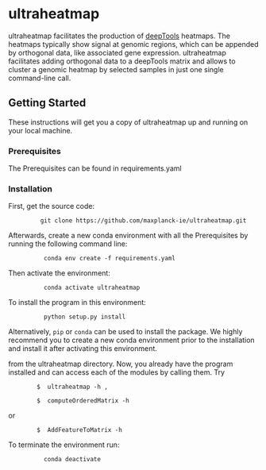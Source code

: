 # ultraheatmap

ultraheatmap facilitates the production of [deepTools](https://github.com/deeptools/deepTools)
heatmaps. The heatmaps typically show signal at genomic regions, which can be
appended by orthogonal data, like associated gene expression. ultraheatmap
facilitates adding orthogonal data to a deepTools matrix and allows to cluster a
genomic heatmap by selected samples in just one single command-line call.


## Getting Started

These instructions will get you a copy of ultraheatmap up and running on your local machine.

### Prerequisites

The Prerequisites can be found in requirements.yaml

### Installation

First, get the source code:

             git clone https://github.com/maxplanck-ie/ultraheatmap.git

Afterwards, create a new conda environment with all the Prerequisites by running the following command line:

              conda env create -f requirements.yaml


Then activate the environment:

              conda activate ultraheatmap

To install the program in this environment:

              python setup.py install

Alternatively, `pip` or `conda` can be used to install the package. We highly recommend you to create a new conda environment prior to the installation and install it after activating this environment.

from the ultraheatmap directory. Now, you already have the program installed and can access each of the modules by calling them. Try

            $  ultraheatmap -h ,

            $  computeOrderedMatrix -h

or


            $  AddFeatureToMatrix -h

To terminate the environment run:

              conda deactivate
